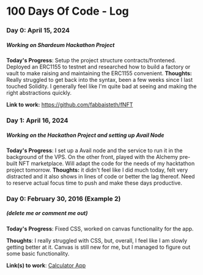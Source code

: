 # 100 Days Of Code - Log

### Day 0: April 15, 2024 
##### Working on Shardeum Hackathon Project

**Today's Progress**: Setup the project structure contracts/frontened. Deployed an ERC1155 to testnet and researched how to build a factory or vault to make raising and maintaining the ERC1155 convenient. 
**Thoughts:** Really struggled to get back into the syntax, been a few weeks since I last touched Solidity. I generally feel like I'm quite bad at seeing and making the right abstractions quickly.  

**Link to work:** https://github.com/fabbaisteth/fNFT

### Day 1: April 16, 2024
##### Working on the Hackathon Project and setting up Avail Node

**Today's Progress**: I set up a Avail node and the service to run it in the background of the VPS. On the other front, played with the Alchemy pre-built NFT marketplace. Will adapt the code for the needs of my hacktathon project tomorrow.
**Thoughts:** it didn't feel like I did much today, felt very distracted and it also shows in lines of code or better the lag thereof. Need to reserve actual focus time to push and make these days productive. 


### Day 0: February 30, 2016 (Example 2)
##### (delete me or comment me out)

**Today's Progress**: Fixed CSS, worked on canvas functionality for the app.

**Thoughts**: I really struggled with CSS, but, overall, I feel like I am slowly getting better at it. Canvas is still new for me, but I managed to figure out some basic functionality.

**Link(s) to work**: [Calculator App](http://www.example.com)


